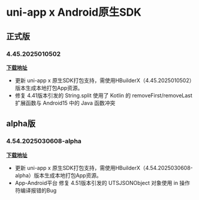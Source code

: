# uni-app x Android原生SDK

## 正式版

### 4.45.2025010502

**[下载地址](https://web-ext-storage.dcloud.net.cn/uni-app-x/sdk/Android/Android-uni-app-x-SDK@12905-4.45.zip)**

* 更新 uni-app x 原生SDK打包支持，需使用HBuilderX（4.45.2025010502）版本生成本地打包App资源。
* 修复 4.41版本引发的 String.split 使用了 Kotlin 的 removeFirst/removeLast 扩展函数与 Android15 中的 Java 函数冲突

## alpha版

### 4.54.2025030608-alpha

**[下载地址](https://web-ext-storage.dcloud.net.cn/uni-app-x/sdk/Android/Android-uni-app-x-SDK@13170-4.54.zip)**

* 更新 uni-app x 原生SDK打包支持，需使用HBuilderX（4.54.2025030608-alpha）版本生成本地打包App资源。
* App-Android平台 修复 4.51版本引发的 UTSJSONObject 对象使用 in 操作符编译报错的Bug